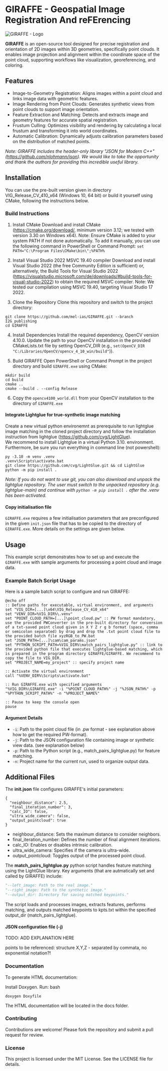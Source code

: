 # GIRAFFE -  Geospatial Image Registration And reFErencing

![GIRAFFE - Logo](https://github.com/mel-ias/GIRAFFE/blob/I2G_publishing/GIRAFFE/docs/logo/banner.png?raw=true)

**GIRAFFE** is an open-source tool designed for precise registration and orientation of 2D images within 3D geometries, specifically point clouds. It enables image projection and alignment within the coordinate space of the point cloud, supporting workflows like visualization, georeferencing, and coloring.

## Features
- Image-to-Geometry Registration: Aligns images within a point cloud and links image data with geometric features.
- Image Rendering from Point Clouds: Generates synthetic views from point clouds to support image orientation.
- Feature Extraction and Matching: Detects and extracts image and geometry features for accurate spatial registration.
- Frustum Culling: Optimizes visibility and rendering by calculating a local frustum and transforming it into world coordinates.
- Automatic Calibration: Dynamically adjusts calibration parameters based on the distribution of matched points.

*Note: GIRAFFE includes the header-only library "JSON for Modern C++" (https://github.com/nlohmann/json). We would like to take the opportunity and thank the authors for providing this incredible useful library.*


## Installation

You can use the pre-built version given in directory VIG_Release_CV_410_x64 (Windows 10, 64 bit) or build it yourself using CMake, following the instructions below.


### Build Instructions

1. Install CMake
Download and install CMake (https://cmake.org/download/, minimum version 3.12; we tested with version 3.30 on Windows x64).
Note: Ensure CMake is added to your system PATH if not done automatically. To add it manually, you can use the following command in PowerShell or Command Prompt:
```set PATH="C:\Program Files\CMake\bin\";%PATH%```

2. Install Visual Studio 2022 MSVC 19.40 compiler
Download and install Visual Studio 2022 (the free Community Edition is sufficient) or, alternatively, the Build Tools for Visual Studio 2022 (https://visualstudio.microsoft.com/de/downloads/#build-tools-for-visual-studio-2022) to obtain the required MSVC compiler.
Note: We tested our compilation using MSVC 19.40, targeting Visual Studio 17 2022.

3. Clone the Repository
Clone this repository and switch to the project directory:
```
git clone https://github.com/mel-ias/GIRAFFE.git --branch I2G_publishing
cd GIRAFFE
```

4. Install Dependencies
Install the required dependency, OpenCV version 4.10.0. Update the path to your OpenCV installation in the provided CMakeLists.txt file by setting OpenCV_DIR (e.g., ```set(OpenCV_DIR "C:/Libraries/OpenCV/opencv_4_10_win/build"```)).

5. Build GIRAFFE
Open PowerShell or Command Prompt in the project directory and build ```GIRAFFE.exe``` using CMake:

```
mkdir build
cd build
cmake ..
cmake --build . --config Release
```

6. Copy the ```opencv4100_world.dll``` from your OpenCV installation to the directory of ```GIRAFFE.exe```

#### Integrate Lightglue for true-synthetic image matching
Create a new virtual python environemnt as prerequisite to run lightglue image matching in the cloned project directory and follow the installation instruction from lightglue (https://github.com/cvg/LightGlue).  
We recommend to install Lightglue in a virtual Python 3.10. environment. Furthermore, be sure you run everything in command line (not powershell):

```
py -3.10 -m venv .venv
.venv\Scripts\activate.bat
git clone https://github.com/cvg/LightGlue.git && cd LightGlue
python -m pip install .
```

*Note: If you do not want to use git, you can also download and unpack the lightglue repository. The user must switch to the unpacked repository (e.g. lightglue-main) and continue with ```python -m pip install .``` after the .venv has been activated.*

#### Copy initialisation file
```GIRAFFE.exe``` requires a few initialisation parameters that are preconfigured in the given ```init.json``` file that has to be copied to the directory of ```GIRAFFE.exe```. More details on the settings are given below.

## Usage
This example script demonstrates how to set up and execute the ```GIRAFFE.exe``` with sample arguments for processing a point cloud and image data.

### Example Batch Script Usage
Here is a sample batch script to configure and run GIRAFFE:

```
@echo off
:: Define paths for executable, virtual environment, and arguments
set "VIG_DIR=[...]\x64\VIG_Release_CV_410_x64"
set "VENV_DIR=%VIG_DIR%\.venv"
set "POINT_CLOUD_PATH=[...]\point_cloud.pw" :: PW format mandatory, use the provided PWConverter in the pre-built directory for conversion of a txt-saved point cloud given in X Y Z r g b format (space, comma or semicolon separated) by drag and drop the .txt point cloud file to the provided batch file xyzRGB_to_PW.bat
set "JSON_PATH=[...]\cam\cam_params.json"
set "PYTHON_SCRIPT_PATH=%VIG_DIR%\match_pairs_lightglue.py" :: link to the provided python file that executes lightglue-based matching, which is prepared in the program directory GIRAFFE/GIRAFFE. We recommend to copy the file to VIG_DIR.
set "PROJECT_NAME=my_project" :: specify project name

:: Activate the virtual environment
call "%VENV_DIR%\Scripts\activate.bat"

:: Run GIRAFFE.exe with specified arguments
"%VIG_DIR%\GIRAFFE.exe" -i "%POINT_CLOUD_PATH%" -j "%JSON_PATH%" -p "%PYTHON_SCRIPT_PATH%" -n "%PROJECT_NAME%"

:: Pause to keep the console open
pause
```
#### Argument Details
- `-i`: Path to the point cloud file (in .pw format - see explanation above how to get the required PW-format).
- `-j`: Path to the JSON configuration file containing image or synthetic view data. (see explanation below)
- `-p`: Path to the Python script (e.g., match_pairs_lightglue.py) for feature matching.
- `-n`: Project name for the current run, used to organize output data.

## Additional Files
The **init.json** file configures GIRAFFE's initial parameters:
```
{
  "neighbour_distance": 2.5,
  "final_iteration_number": 3,
  "calc_IO": false,
  "ultra_wide_camera": false,
  "output_pointcloud": true
}
```

- neighbour_distance: Sets the maximum distance to consider neighbors.
- final_iteration_number: Defines the number of final alignment iterations.
- calc_IO: Enables or disables intrinsic calibration.
- ultra_wide_camera: Specifies if the camera is ultra-wide.
- output_pointcloud: Toggles output of the processed point cloud.

The **match_pairs_lightglue.py** python script handles feature matching using the LightGlue library. Key arguments (that are autmatically set and called by GIRAFFE) include:

```python
"--left_image: Path to the real image."
"--right_image: Path to the synthetic image."
"--output_dir: Directory for saving matched keypoints."
```
The script loads and processes images, extracts features, performs matching, and outputs matched keypoints to kpts.txt within the specified output_dir (match_pairs_lightglue).

#### JSON configuration file (-j)

TODO: ADD EXPLANATION HERE



points to be referenced: structure X,Y,Z - separated by commata, no exponential notation?!

### Documentation

To generate HTML documentation:

Install Doxygen.
Run:
bash

`
doxygen Doxyfile
`

The HTML documentation will be located in the docs folder.

### Contributing
Contributions are welcome! Please fork the repository and submit a pull request for review.

### License
This project is licensed under the MIT License. See the LICENSE file for details.
